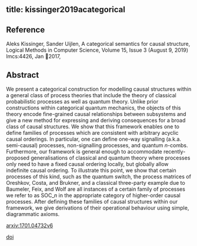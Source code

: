 title: kissinger2019acategorical
---


## Reference

Aleks Kissinger, Sander Uijlen, A categorical semantics for causal structure, Logical Methods in Computer Science, Volume 15, Issue 3 (August 9, 2019) lmcs:4426, Jan 2017,

## Abstract 
We present a categorical construction for modelling causal structures within a general class of process theories that include the theory of classical probabilistic processes as well as quantum theory. Unlike prior constructions within categorical quantum mechanics, the objects of this theory encode fine-grained causal relationships between subsystems and give a new method for expressing and deriving consequences for a broad class of causal structures. We show that this framework enables one to define families of processes which are consistent with arbitrary acyclic causal orderings. In particular, one can define one-way signalling (a.k.a. semi-causal) processes, non-signalling processes, and quantum $n$-combs. Furthermore, our framework is general enough to accommodate recently-proposed generalisations of classical and quantum theory where processes only need to have a fixed causal ordering locally, but globally allow indefinite causal ordering.
To illustrate this point, we show that certain processes of this kind, such as the quantum switch, the process matrices of Oreshkov, Costa, and Brukner, and a classical three-party example due to Baumeler, Feix, and Wolf are all instances of a certain family of processes we refer to as $\textrm{SOC}\_n$ in the appropriate category of higher-order causal processes. After defining these families of causal structures within our framework, we give derivations of their operational behaviour using simple, diagrammatic axioms.
    

[arxiv:1701.04732v6](https://arxiv.org/abs/1701.04732v6)     

[doi](https://doi.org/10.23638/LMCS-15%283%3A15%292019)



